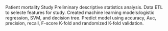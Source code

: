 Patient mortality Study
Preliminary descriptive statistics analysis. 
Data ETL to selecte features for study.
Created machine learning models:logistic regression, SVM, and decision tree.
Predict model using accuracy, Auc, precision, recall, F-score
K-fold and randomized K-fold validation.
